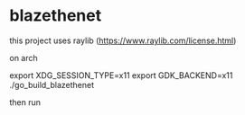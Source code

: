 # blazethenet

this project uses raylib (https://www.raylib.com/license.html)

on arch

export XDG_SESSION_TYPE=x11
export GDK_BACKEND=x11
./go_build_blazethenet

then run


